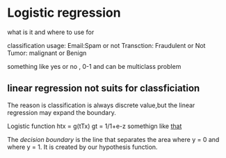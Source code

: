 # Logistic regression

what is it and where to use for

classification usage:
Email:Spam or not
Transction: Fraudulent or Not
Tumor: malignant or Benign

something like yes or no , 0-1 and can be multiclass problem


## linear regression not suits for classficiation

The reason is classification is always discrete value,but the linear regression may expand the boundary.

Logistic function  htx = g(tTx) 
gt = 1/1+e-z
somethign like [that](https://www.coursera.org/learn/machine-learning-course/supplement/AqSH6/hypothesis-representation)

The *decision boundary* is the line that separates the area where y = 0 and where y = 1. It is created by our hypothesis function.

